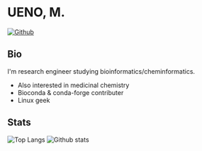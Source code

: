 # UENO, M.

[![Github](https://img.shields.io/github/followers/eunos-1128?label=Follow&style=social)](https://github.com/eunos-1128)

## Bio

I'm research engineer studying bioinformatics/cheminformatics.

* Also interested in medicinal chemistry
* Bioconda & conda-forge contributer
* Linux geek

## Stats

![Top Langs](https://github-readme-stats.vercel.app/api/top-langs/?username=eunos-1128&hide=html)
![Github stats](https://github-readme-stats.vercel.app/api?username=eunos-1128&show_icons=true&count_private=true&line_height=40)

<!-- [![Holopin board](https://holopin.me/eunos-1128)](https://holopin.io/@eunos-1128) -->
